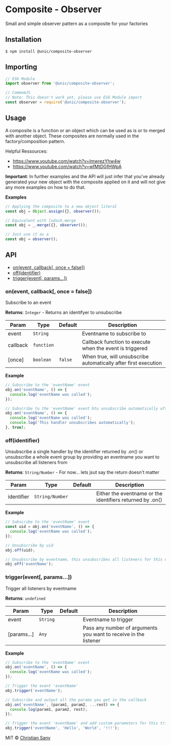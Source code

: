 # Composite - Observer

Small and simple observer pattern as a composite for your factories

## Installation

```shell
$ npm install @unic/composite-observer
```

## Importing

```javascript
// ES6 Module
import observer from '@unic/composite-observer';

// CommomJS
// Note: This doesn't work yet, please use ES6 Module import
const observer = require('@unic/composite-observer');
```

## Usage

A composite is a function or an object which can be used as is or to merged with another object. These composites are normally used in the factory/composition pattern.

Helpful Ressources:
* https://www.youtube.com/watch?v=ImwrezYhw4w
* https://www.youtube.com/watch?v=wfMtDGfHWpA

**Important**: In further examples and the API will just infer that you've already generated your new object with the composite applied on it and will not give any more examples on how to do that.

**Examples**
```js
// Applying the composite to a new object literal
const obj = Object.assign({}, observer());

// Equivalent with lodash.merge
const obj = _.merge({}, observer());

// Just use it as a
const obj = observer();
```

## API

* [on(event, callback[, once = false])](#on)
* [off(identifier)](#off)
* [trigger(event[, params...])](#trigger)

<a name="on"></a>

### on(event, callback[, once = false])

Subscribe to an event

**Returns**: <code>Integer</code> - Returns an identifyer to unsubscribe

| Param | Type | Default | Description |
| --- | --- | --- | --- |
| event | <code>String</code> |  | Eventname to subscribe to |
| callback | <code>function</code> |  | Callback function to execute when the event is triggered |
| [once] | <code>boolean</code> | <code>false</code> | When true, will unsubscribe automatically after first execution |

**Example**
```js
// Subscribe to the 'eventName' event
obj.on('eventName', () => {
  console.log('eventName was called');
});

// Subscribe to the 'eventName' event btu unsubscribe automatically after first call
obj.on('eventName', () => {
  console.log('eventName was called');
  console.log('This handler unsubscribes automatically');
}, true);
```

<a name="off"></a>

### off(identifier)

Unsubscribe a single handler by the identifier returned by .on() or unsubscribe a whole event group by providing an eventname you want to unsubscribe all listeners from

**Returns**: <code>String/Number</code> - For now... lets jsut say the return doesn't matter

| Param | Type | Default | Description |
| --- | --- | --- | --- |
| identifier | <code>String/Number</code> |  | Either the eventname or the identifiers returned by .on() |


**Example**
```js
// Subscribe to the 'eventName' event
const uid = obj.on('eventName', () => {
  console.log('eventName was called');
});

// Unsubscribe by uid
obj.off(uid);

// Unsubscribe by eventname, this unsubscribes all listeners for this event
obj.off('eventName');
```

<a name="trigger"></a>

### trigger(event[, params...])

Trigger all listeners by eventname

**Returns**: <code>undefined</code>

| Param | Type | Default | Description |
| --- | --- | --- | --- |
| event | <code>String</code> |  | Eventname to trigger |
| [params...] | <code>Any</code> |  | Pass any number of arguments you want to receive in the listener |


**Example**
```js
// Subscribe to the 'eventName' event
obj.on('eventName', () => {
  console.log('eventName was called');
});

// Trigger the event 'eventName'
obj.trigger('eventName');

// Subscribe and output all the params you get in the callback
obj.on('eventName', (param1, param2, ...rest) => {
  console.log(param1, param2, rest);
});

// Trigger the event 'eventName' and add custom parameters for this trigger
obj.trigger('eventName', 'Hello', 'World', '!!!');
```

MIT © [Christian Sany](https://github.com/christiansany)
